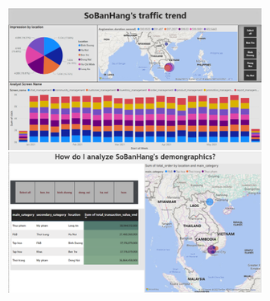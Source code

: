 <img src="https://github.com/Quan-Thi-Thanh-Hoa/Funda_Python/blob/20ed60b1896ee9a43106a6e2d0e5850a6f5d3de8/Screenshot%202022-10-29%20152547.png">

<img src="https://github.com/Quan-Thi-Thanh-Hoa/Funda_Python/blob/20ed60b1896ee9a43106a6e2d0e5850a6f5d3de8/Screenshot%202022-10-29%20152829.png">
